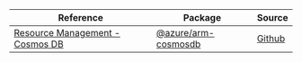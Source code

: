 | Reference | Package | Source |
|---|---|---|
|[Resource Management - Cosmos DB](arm-cosmosdb-readme)|[@azure/arm-cosmosdb](https://www.npmjs.com/package/@azure/arm-cosmosdb)|[Github](https://github.com/Azure/azure-sdk-for-js/blob/main/sdk/cosmosdb/arm-cosmosdb)|
